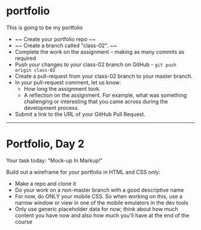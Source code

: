 # portfolio
This is going to be my portfolio

- ~~ Create your portfolio repo ~~
- ~~ Create a branch called "class-02". ~~
- Complete the work on the assignment – making as many commits as required
- Push your changes to your class-02 branch on GitHub - `git push origin class-02`
- Create a pull-request from your class-02 branch to your master branch.
- In your pull-request comment, let us know:
  - How long the assignment took.
  - A reflection on the assignment. For example, what was something challenging or interesting that you came across during the development process.
- Submit a link to the URL of your GitHub Pull Request.

_____

# Portfolio, Day 2

Your task today: "Mock-up In Markup!"

Build out a wireframe for your portfolio in HTML and CSS only:

- Make a repo and clone it
- Do your work on a non-master branch with a good descriptive name
- For now, do ONLY your mobile CSS. So when working on this, use a narrow window or view in one of the mobile emulators in the dev tools
- Only use generic placeholder data for now; think about how much content you have now and also how much you'll have at the end of the course
